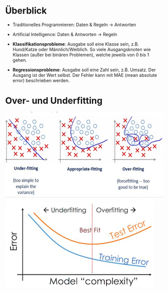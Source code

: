 # Überblick

- Traditionelles Programmieren: Daten & Regeln $\rightarrow$ Antworten
- Artificial Intelligence: Daten & Antworten $\rightarrow$ Regeln


- **Klassifikationsprobleme**: Ausgabe soll eine Klasse sein, z.B. Hund/Katze oder Männlich/Weiblich. So viele Ausgangsknoten wie Klassen (außer bei binären Problemen), welche jeweils von 0 bis 1 gehen.
- **Regressionsprobleme**: Ausgabe soll eine Zahl sein, z.B. Umsatz. Der Ausgang ist der Wert selbst. Der Fehler kann mit MAE (mean absolute error) beschrieben werden.

# Over- und Underfitting

![Image 1](assets/1_JZbxrdzabrT33Yl-LrmShw-4185843158.png)
![Image 2](assets/th-4231928222.jpg)